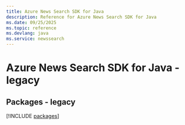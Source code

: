 ```yaml
---
title: Azure News Search SDK for Java
description: Reference for Azure News Search SDK for Java
ms.date: 09/25/2025
ms.topic: reference
ms.devlang: java
ms.service: newssearch
---
```

# Azure News Search SDK for Java - legacy
## Packages - legacy
[!INCLUDE [packages](news-search-index.md)]
